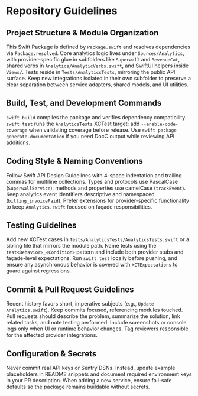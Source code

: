 # Repository Guidelines

## Project Structure & Module Organization
This Swift Package is defined by `Package.swift` and resolves dependencies via `Package.resolved`. Core analytics logic lives under `Sources/Analytics`, with provider-specific glue in subfolders like `Superwall` and `RevenueCat`, shared verbs in `Analytics/AnalyticVerbs.swift`, and SwiftUI helpers inside `Views/`. Tests reside in `Tests/AnalyticsTests`, mirroring the public API surface. Keep new integrations isolated in their own subfolder to preserve a clear separation between service adapters, shared models, and UI utilities.

## Build, Test, and Development Commands
`swift build` compiles the package and verifies dependency compatibility. `swift test` runs the `AnalyticsTests` XCTest target; add `--enable-code-coverage` when validating coverage before release. Use `swift package generate-documentation` if you need DocC output while reviewing API additions.

## Coding Style & Naming Conventions
Follow Swift API Design Guidelines with 4-space indentation and trailing commas for multiline collections. Types and protocols use PascalCase (`SuperwallService`), methods and properties use camelCase (`trackEvent`). Keep analytics event identifiers descriptive and namespaced (`billing_invoicePaid`). Prefer extensions for provider-specific functionality to keep `Analytics.swift` focused on façade responsibilities.

## Testing Guidelines
Add new XCTest cases in `Tests/AnalyticsTests/AnalyticsTests.swift` or a sibling file that mirrors the module path. Name tests using the `test<Behavior>_<Condition>` pattern and include both provider stubs and façade-level expectations. Run `swift test` locally before pushing, and ensure any asynchronous behavior is covered with `XCTExpectations` to guard against regressions.

## Commit & Pull Request Guidelines
Recent history favors short, imperative subjects (e.g., `Update Analytics.swift`). Keep commits focused, referencing modules touched. Pull requests should describe the problem, summarize the solution, link related tasks, and note testing performed. Include screenshots or console logs only when UI or runtime behavior changes. Tag reviewers responsible for the affected provider integrations.

## Configuration & Secrets
Never commit real API keys or Sentry DSNs. Instead, update example placeholders in README snippets and document required environment keys in your PR description. When adding a new service, ensure fail-safe defaults so the package remains buildable without secrets.
